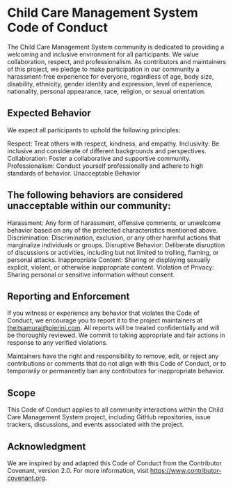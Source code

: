 # Child Care Management System Code of Conduct
The Child Care Management System community is dedicated to providing a welcoming and inclusive environment for all participants. We value collaboration, respect, and professionalism. As contributors and maintainers of this project, we pledge to make participation in our community a harassment-free experience for everyone, regardless of age, body size, disability, ethnicity, gender identity and expression, level of experience, nationality, personal appearance, race, religion, or sexual orientation.

## Expected Behavior
We expect all participants to uphold the following principles:

Respect: Treat others with respect, kindness, and empathy.
Inclusivity: Be inclusive and considerate of different backgrounds and perspectives.
Collaboration: Foster a collaborative and supportive community.
Professionalism: Conduct yourself professionally and adhere to high standards of behavior.
Unacceptable Behavior

## The following behaviors are considered unacceptable within our community:

Harassment: Any form of harassment, offensive comments, or unwelcome behavior based on any of the protected characteristics mentioned above.
Discrimination: Discrimination, exclusion, or any other harmful actions that marginalize individuals or groups.
Disruptive Behavior: Deliberate disruption of discussions or activities, including but not limited to trolling, flaming, or personal attacks.
Inappropriate Content: Sharing or displaying sexually explicit, violent, or otherwise inappropriate content.
Violation of Privacy: Sharing personal or sensitive information without consent.

## Reporting and Enforcement
If you witness or experience any behavior that violates the Code of Conduct, we encourage you to report it to the project maintainers at theitsamurai@pierini.com. All reports will be treated confidentially and will be thoroughly reviewed. We commit to taking appropriate and fair actions in response to any verified violations.

Maintainers have the right and responsibility to remove, edit, or reject any contributions or comments that do not align with this Code of Conduct, or to temporarily or permanently ban any contributors for inappropriate behavior.

## Scope
This Code of Conduct applies to all community interactions within the Child Care Management System project, including GitHub repositories, issue trackers, discussions, and events associated with the project.

## Acknowledgment
We are inspired by and adapted this Code of Conduct from the Contributor Covenant, version 2.0. For more information, visit https://www.contributor-covenant.org.
